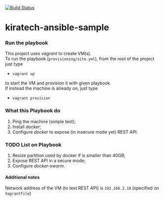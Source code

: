 [![Build Status](https://travis-ci.org/ollaw/kiratech-ansible-sample.svg?branch=master)](https://travis-ci.org/ollaw/kiratech-ansible-sample)

# kiratech-ansible-sample

### Run the playbook 

This project uses *vagrant* to create VM(s). <br>
To run the playbook (`provisioning/site.yml`), from the root of the project just type

- ``` vagrant up ```

to start the VM and provision it with given playbook.<br>
If instead the machine is already on, just type

- ``` vagrant provision ```

### What this Playbook do

1. Ping the machine (simple test);
2. Install *docker*;
3. Configure *docker* to expose (in insecure mode yet) REST API.

### TODO List on Playbook

1. Resize partition used by docker if is smaller than 40GB;
1. Expose REST API in a secure mode;
2. Configure *docker-swarm*.

#### Additional notes
Network address of the VM (to test REST API) is `192.168.2.10` (specified on `Vagrantfile`)
